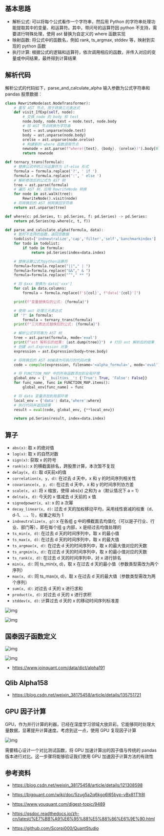 ## 基本思路

- 解析公式: 可以将每个公式看作一个字符串，然后用 Python 的字符串处理功能提取其中的变量、和运算符。其中，带问号的运算符因 python 不支持，需要进行特殊处理，使用 ast 替换为自定义的 where 函数实现
- 映射函数: 将公式中的函数名，例如 rank, ts_argmax, stddev 等，映射到实现的 python 函数
- 执行计算: 根据公式的逻辑和运算符，依次调用相应的函数，并传入对应的变量或中间结果，最终得到计算结果

## 解析代码

解析公式的代码如下，parse_and_calculate_alpha 输入参数为公式字符串和 pandas 股票数据：

```python
class RewriteNode(ast.NodeTransformer):
    # 重写 AST 节点，用于转换三元表达式
    def visit_IfExp(self, node):
        # 交换 node 的 body 和 test
        node.body, node.test = node.test, node.body
        # 将 AST 节点转换为字符串
        test = ast.unparse(node.test)
        body = ast.unparse(node.body)
        orelse = ast.unparse(node.orelse)
        # 构建新的 where 函数调用节点
        newnode = ast.parse(f"where({test}, {body}, {orelse})").body[0]
        return newnode

def ternary_trans(formula):
    # 替换公式中的三元运算符为 if-else 形式
    formula = formula.replace('?', ' if ')
    formula = formula.replace(':', ' else ')
    # 解析修改后的公式为 AST 树
    tree = ast.parse(formula)
    # 遍历 AST 树，应用 RewriteNode 转换
    for node in ast.walk(tree):
        RewriteNode().visit(node)
    # 将转换后的 AST 树转换回字符串
    return ast.unparse(tree)

def where(c: pd.Series, t: pd.Series, f: pd.Series) -> pd.Series:
    return pd.Series(np.where(c, t, f))

def parse_and_calculate_alpha(formula, data):
    # 暂时不支持的函数，返回空数据
    todolist=['indneutralize','cap','filter','self','banchmarkindex']
    for todo in todolist:
        if todo in formula:
            return pd.Series(index=data.index)

    # 替换运算公式为python运算符
    formula=formula.replace("||"," | ")
    formula=formula.replace("&&"," & ")
    formula=formula.replace("^"," ** ")

    # 将 $xxx 替换为 data['xxx']
    for col in data.columns:
        formula = formula.replace(f'${col}', f"data['{col}']")

    print(f"变量替换后的公式: {formula}")

    # 使用 ast 处理三元表达式
    if '?' in formula:
        formula = ternary_trans(formula)
    print(f"三元表达式替换后的公式: {formula}")

    # 解析公式字符串为 AST 树
    tree = ast.parse(formula, mode='eval')
    print(f"ast 解析后的结果: {ast.dump(tree)}")  # 打印 ast 解析后的结果
    # 创建 ast.Expression 对象
    expression = ast.Expression(body=tree.body)

    # 将转换后的 AST 树编译为可执行的代码对象
    code = compile(expression, filename='<alpha_formula>', mode='eval') 

    # 将 FUNCTION_MAP 中的所有函数添加到全局环境
    global_env = {'__builtins__': {'True': True, 'False': False}}
    for func_name, func in FUNCTION_MAP.items():
        global_env[func_name] = func

    # 将 data 变量添加到局部环境
    local_env = {'data': data,'where':where}
    # 执行代码并返回结果
    result = eval(code, global_env, {**local_env})

    return pd.Series(result, index=data.index)
```

## 算子

- `abs(x)`: 取 x 的绝对值
- `log(x)`: 取 x 的自然对数
- `sign(x)`: 获取 x 的符号
- `rank(x)`: x 的横截面排名，跨股票计算，本次暂不复现
- `delay(x, d)`: 取 d天前x的值
- `correlation(x, y, d)`: 在过去 d 天中，x 和 y 的时间序列相关性
- `covariance(x, y, d)`: 在过去 d 天中，x 和 y 的时间序列协方差
- `scale(x, a)`: 将 x 缩放，使得 abs(x) 之和为 a（默认情况下 a = 1）
- `delta(x, d)`: 今天的 x 值减去 d 天前的 x 值
- `signedpower(x, a)`: x 的 a 次幂
- `decay_linear(x, d)`: 过去 d 天的加权移动平均，采用线性衰减的权重（d、d-1、…、1），权重之和为 1
- `indneutralize(x, g)`: x 在各组 g 中的横截面去均值化（可以是子行业、行业、部门等），即在每个组 g 内部，x 是经过去均值处理的
- `ts_min(x, d)`: 在过去 d 天的时间序列中，取 x 的最小值
- `ts_max(x, d)`: 在过去 d 天的时间序列中，取 x 的最大值
- `ts_argmax(x, d)`: 在过去 d 天的时间序列中，取 x 的最大值对应的天数
- `ts_argmin(x, d)`: 在过去 d 天的时间序列中，取 x 的最小值对应的天数
- `ts_rank(x, d)`: 在过去 d 天的时间序列中，对 x 进行排名
- `min(x, d)`: 同 ts_min(x, d)，取 x 在过去 d 天的最小值（参数类型需改为两个序列）
- `max(x, d)`: 同 ts_max(x, d)，取 x 在过去 d 天的最大值（参数类型需改为两个序列）
- `sum(x, d)`: 对过去 d 天的 x 进行求和
- `product(x, d)`: 对过去 d 天的 x 进行求积
- `stddev(x, d)`: 计算过去 d 天的 x 的移动时间序列标准差

![img](./.assets/表达式设计/640.png)

![img](./.assets/表达式设计/OBRWqXyt9jjj0awgqoDzfibsXIJPrTibfVH1D7hKObBj8pdtONGjqKbdQHrJp9nOL16TaGzsqCQweiaG5ZOGQxbMg.png)

## 国泰因子函数定义

![img](./.assets/表达式设计/OBRWqXyt9jgUiaqF262KPiaG9ias0OuzGHibtRkSfRFKicBYrSE0guT62xhjicJVt7X6OrK6RZQ4saYNC134dFMibb0KA.png)

![img](./.assets/表达式设计/OBRWqXyt9jgUiaqF262KPiaG9ias0OuzGHibkJwumHicJgNgkQ0v0m7cicLGAhicsmcRsvjFoSWvvspSG1svG9zN7pT9A.png)

- <https://www.joinquant.com/data/dict/alpha191>

## Qlib Alpha158

- <https://blog.csdn.net/weixin_38175458/article/details/135751721>

## GPU 因子计算

GPU，作为并行计算的利器，已经在深度学习领域大放异彩。它能够同时处理大量数据，显著提升计算速度。考虑到这一点，使用 GPU 复现因子计算

![img](./.assets/表达式设计/OBRWqXyt9jgI6qQA9gFJVGwKhu76bibsMniamicia2hBpFcdrNKO0FEKniaY8iaaOccCJyEP0vuSnJBjlZqenh16VsoA.png)

需要精心设计一个对比测试函数，将 GPU 加速计算出的因子值与传统的 pandas 版本进行对比。这一步骤将能够验证我们使用 GPU 加速因子计算方法的有效性

## 参考资料

- <https://blog.csdn.net/weixin_38175458/article/details/121308598>

- <https://bigquant.com/wiki/doc/5zug5a2q6kgo6l65byp-vBx81T1t8I>

- <https://www.youquant.com/digest-topic/9489>
- <https://qsdoc.readthedocs.io/zh-cn/latest/%E7%BB%A9%E6%95%88%E5%88%86%E6%9E%90.html>
- <https://github.com/Scorpi000/QuantStudio>